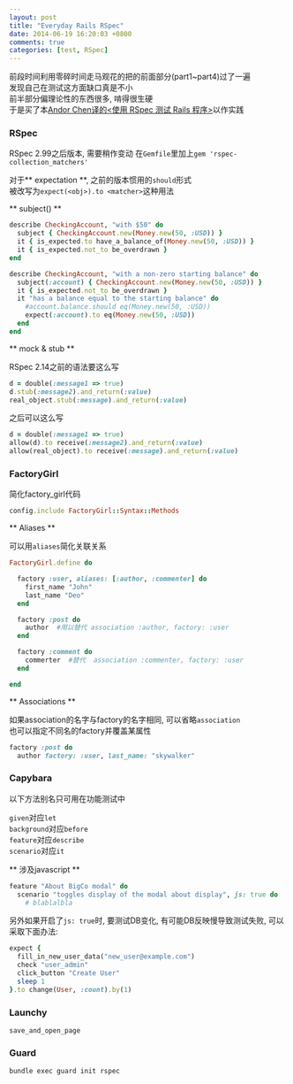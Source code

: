 ```yaml
---
layout: post
title: "Everyday Rails RSpec"
date: 2014-06-19 16:20:03 +0800
comments: true
categories: [test, RSpec]
---
```

前段时间利用零碎时间走马观花的把<The RSpec Book>的前面部分(part1~part4)过了一遍  
发现自己在测试这方面缺口真是不小  
<The RSpec Book>前半部分偏理论性的东西很多, 啃得很生硬  
于是买了本[Andor Chen译的<使用 RSpec 测试 Rails 程序>](https://leanpub.com/everydayrailsrspec-cn)以作实践  

### RSpec

RSpec 2.99之后版本, 需要稍作变动
在`Gemfile`里加上`gem 'rspec-collection_matchers'`

对于** expectation **, 之前的版本惯用的`should`形式  
被改写为`expect(<obj>).to <matcher>`这种用法

** subject() **

``` ruby
describe CheckingAccount, "with $50" do
  subject { CheckingAccount.new(Money.new(50, :USD)) }
  it { is_expected.to have_a_balance_of(Money.new(50, :USD)) }
  it { is_expected.not_to be_overdrawn }
end

describe CheckingAccount, "with a non-zero starting balance" do
  subject(:account) { CheckingAccount.new(Money.new(50, :USD)) }
  it { is_expected.not_to be_overdrawn }
  it "has a balance equal to the starting balance" do
    #account.balance.should eq(Money.new(50, :USD))
    expect(:account).to eq(Money.new(50, :USD))
  end
end
```

** mock & stub **

RSpec 2.14之前的语法要这么写
``` ruby
d = double(:message1 => true)
d.stub(:message2).and_return(:value)
real_object.stub(:message).and_return(:value)
```

之后可以这么写
``` ruby
d = double(:message1 => true)
allow(d).to receive(:message2).and_return(:value)
allow(real_object).to receive(:message).and_return(:value)
```

### FactoryGirl

简化factory_girl代码
``` ruby 加到rails_helper.rb
config.include FactoryGirl::Syntax::Methods
```

** Aliases **

可以用`aliases`简化关联关系
``` ruby
FactoryGirl.define do

  factory :user, aliases: [:author, :commenter] do
    first_name "John"
    last_name "Deo"
  end

  factory :post do
    author  #用以替代 association :author, factory: :user
  end

  factory :comment do
    commerter  #替代  association :commenter, factory: :user
  end

end
```

** Associations **

如果association的名字与factory的名字相同, 可以省略`association`  
也可以指定不同名的factory并覆盖某属性
``` ruby
factory :post do
  author factory: :user, last_name: "skywalker"
```

### Capybara

以下方法别名只可用在功能测试中
>
  `given`对应`let`  
  `background`对应`before`  
  `feature`对应`describe`  
  `scenario`对应`it`


** 涉及javascript **
``` ruby
feature "About BigCo modal" do
  scenario "toggles display of the modal about display", js: true do
    # blablalbla
```

另外如果开启了`js: true`时, 要测试DB变化, 有可能DB反映慢导致测试失败, 可以采取下面办法:
``` ruby
expect {
  fill_in_new_user_data("new_user@example.com")
  check "user_admin"
  click_button "Create User"
  sleep 1 
}.to change(User, :count).by(1)     
```

### Launchy

`save_and_open_page`

### Guard

`bundle exec guard init rspec`